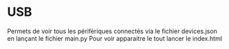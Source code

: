 # USB
Permets de voir tous les périfériques connectés via le fichier devices.json en lançant le fichier main.py
Pour voir apparaitre le tout lancer le index.html
